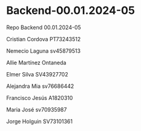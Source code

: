# Backend-00.01.2024-05
Repo Backend 00.01.2024-05

Cristian Cordova PT73243512

Nemecio Laguna sv45879513






Allie Martínez Ontaneda

Elmer Silva SV43927702


Alejandra Mia sv76686442




Francisco Jesús A1820310

Maria José sv70935987

Jorge Holguin SV73101361




